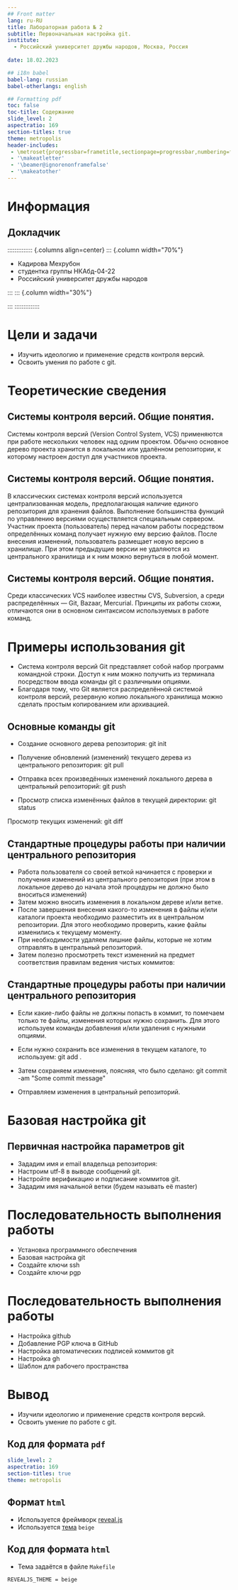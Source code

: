 ```yaml
---
## Front matter
lang: ru-RU
title: Лабораторная работа № 2
subtitle: Первоначальная настройка git.
institute:
  - Российский университет дружбы народов, Москва, Россия
  
date: 18.02.2023

## i18n babel
babel-lang: russian
babel-otherlangs: english

## Formatting pdf
toc: false
toc-title: Содержание
slide_level: 2
aspectratio: 169
section-titles: true
theme: metropolis
header-includes:
 - \metroset{progressbar=frametitle,sectionpage=progressbar,numbering=fraction}
 - '\makeatletter'
 - '\beamer@ignorenonframefalse'
 - '\makeatother'
---
```


# Информация

## Докладчик

:::::::::::::: {.columns align=center}
::: {.column width="70%"}

  * Кадирова Мехрубон
  * студентка группы НКАбд-04-22
  * Российский университет дружбы народов

:::
::: {.column width="30%"}

:::
::::::::::::::

# Цели и задачи

- Изучить идеологию и применение средств контроля версий.
- Освоить умения по работе с git.

# Теоретические сведения
## Системы контроля версий. Общие понятия.
Системы контроля версий (Version Control System, VCS) применяются при работе нескольких человек над одним проектом. Обычно основное дерево проекта хранится в локальном или удалённом репозитории, к которому настроен доступ для участников проекта.

## Системы контроля версий. Общие понятия.
В классических системах контроля версий используется централизованная модель, предполагающая наличие единого репозитория для хранения файлов. Выполнение большинства функций по управлению версиями осуществляется специальным сервером. Участник проекта (пользователь) перед началом работы посредством определённых команд получает нужную ему версию файлов. После внесения изменений, пользователь размещает новую версию в хранилище. При этом предыдущие версии не удаляются из центрального хранилища и к ним можно вернуться в любой момент.

## Системы контроля версий. Общие понятия.
Среди классических VCS наиболее известны CVS, Subversion, а среди распределённых — Git, Bazaar, Mercurial. Принципы их работы схожи, отличаются они в основном синтаксисом используемых в работе команд.


# Примеры использования git

- Система контроля версий Git представляет собой набор программ командной строки. Доступ к ним можно получить из терминала посредством ввода команды git с различными опциями.
- Благодаря тому, что Git является распределённой системой контроля версий, резервную копию локального хранилища можно сделать простым копированием или архивацией.

## Основные команды git
- Создание основного дерева репозитория:
git init

- Получение обновлений (изменений) текущего дерева из центрального репозитория:
git pull

- Отправка всех произведённых изменений локального дерева в центральный репозиторий:
git push

- Просмотр списка изменённых файлов в текущей директории:
git status

Просмотр текущих изменений:
git diff

## Стандартные процедуры работы при наличии центрального репозитория
- Работа пользователя со своей веткой начинается с проверки и получения изменений из центрального репозитория (при этом в локальное дерево до начала этой процедуры не должно было вноситься изменений)
- Затем можно вносить изменения в локальном дереве и/или ветке.
- После завершения внесения какого-то изменения в файлы и/или каталоги проекта необходимо разместить их в центральном репозитории. Для этого необходимо проверить, какие файлы изменились к текущему моменту.
- При необходимости удаляем лишние файлы, которые не хотим отправлять в центральный репозиторий.
- Затем полезно просмотреть текст изменений на предмет соответствия правилам ведения чистых коммитов:

## Стандартные процедуры работы при наличии центрального репозитория
- Если какие-либо файлы не должны попасть в коммит, то помечаем только те файлы, изменения которых нужно сохранить. Для этого используем команды добавления и/или удаления с нужными опциями.
- Если нужно сохранить все изменения в текущем каталоге, то используем:
git add .

- Затем сохраняем изменения, поясняя, что было сделано:
git commit -am "Some commit message"

- Отправляем изменения в центральный репозиторий.

# Базовая настройка git
## Первичная настройка параметров git
- Зададим имя и email владельца репозитория:
- Настроим utf-8 в выводе сообщений git.
- Настройте верификацию и подписание коммитов git.
- Зададим имя начальной ветки (будем называть её master)

# Последовательность выполнения работы
- Установка программного обеспечения
- Базовая настройка git
- Создайте ключи ssh
- Создайте ключи pgp

# Последовательность выполнения работы
- Настройка github
- Добавление PGP ключа в GitHub
- Настройка автоматических подписей коммитов git
- Настройка gh
- Шаблон для рабочего пространства

# Вывод
- Изучили идеологию и применение средств контроля версий.
- Освоить умение по работе с git.


## Код для формата `pdf`

```yaml
slide_level: 2
aspectratio: 169
section-titles: true
theme: metropolis
```

## Формат `html`

- Используется фреймворк [reveal.js](https://revealjs.com/)
- Используется [тема](https://revealjs.com/themes/) `beige`

## Код для формата `html`

- Тема задаётся в файле `Makefile`

```make
REVEALJS_THEME = beige 
```


